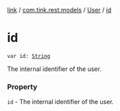 [link](../../index.md) / [com.tink.rest.models](../index.md) / [User](index.md) / [id](./id.md)

# id

`var id: `[`String`](https://kotlinlang.org/api/latest/jvm/stdlib/kotlin/-string/index.html)

The internal identifier of the user.

### Property

`id` - The internal identifier of the user.